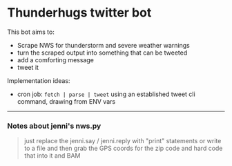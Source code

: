 # Thunderhugs twitter bot

This bot aims to:

- Scrape NWS for thunderstorm and severe weather warnings
- turn the scraped output into something that can be tweeted
- add a comforting message
- tweet it

Implementation ideas:

- cron job: `fetch | parse | tweet` using an established tweet cli command, drawing from ENV vars

-----------

### Notes about jenni's nws.py

> <yano> just replace the jenni.say / jenni.reply with "print" statements or write to a file
> <yano> and then grab the GPS coords for the zip code
> <yano> and hard code that into it
> <yano> and BAM
